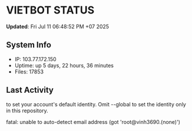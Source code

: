 # VIETBOT STATUS
**Updated**: Fri Jul 11 06:48:52 PM +07 2025

## System Info
- IP: 103.77.172.150
- Uptime: up 5 days, 22 hours, 36 minutes
- Files: 17853

## Last Activity

to set your account's default identity.
Omit --global to set the identity only in this repository.

fatal: unable to auto-detect email address (got 'root@vinh3690.(none)')
